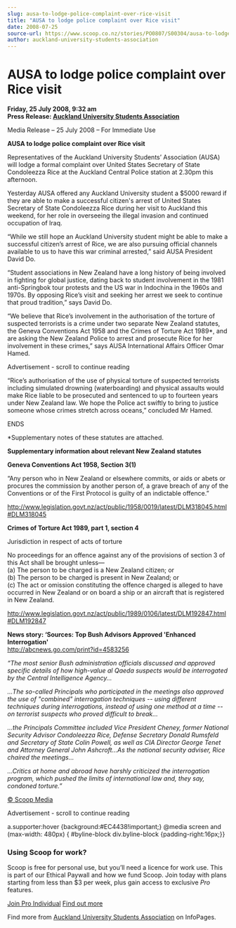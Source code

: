 ```yaml
---
slug: ausa-to-lodge-police-complaint-over-rice-visit
title: "AUSA to lodge police complaint over Rice visit"
date: 2008-07-25
source-url: https://www.scoop.co.nz/stories/PO0807/S00304/ausa-to-lodge-police-complaint-over-rice-visit.htm
author: auckland-university-students-association
---
```

AUSA to lodge police complaint over Rice visit
==============================================

**Friday, 25 July 2008, 9:32 am**  
**Press Release: [Auckland University Students Association](https://info.scoop.co.nz/Auckland_University_Students_Association)**

Media Release – 25 July 2008 – For Immediate Use

**AUSA to lodge police complaint over Rice visit**

Representatives of the Auckland University Students’ Association (AUSA) will lodge a formal complaint over United States Secretary of State Condoleezza Rice at the Auckland Central Police station at 2.30pm this afternoon.

Yesterday AUSA offered any Auckland University student a $5000 reward if they are able to make a successful citizen's arrest of United States Secretary of State Condoleezza Rice during her visit to Auckland this weekend, for her role in overseeing the illegal invasion and continued occupation of Iraq.

“While we still hope an Auckland University student might be able to make a successful citizen’s arrest of Rice, we are also pursuing official channels available to us to have this war criminal arrested,” said AUSA President David Do.

“Student associations in New Zealand have a long history of being involved in fighting for global justice, dating back to student involvement in the 1981 anti-Springbok tour protests and the US war in Indochina in the 1960s and 1970s. By opposing Rice’s visit and seeking her arrest we seek to continue that proud tradition,” says David Do.

“We believe that Rice’s involvement in the authorisation of the torture of suspected terrorists is a crime under two separate New Zealand statutes, the Geneva Conventions Act 1958 and the Crimes of Torture Act 1989\*, and are asking the New Zealand Police to arrest and prosecute Rice for her involvement in these crimes,” says AUSA International Affairs Officer Omar Hamed.

Advertisement - scroll to continue reading





“Rice’s authorisation of the use of physical torture of suspected terrorists including simulated drowning (waterboarding) and physical assaults would make Rice liable to be prosecuted and sentenced to up to fourteen years under New Zealand law. We hope the Police act swiftly to bring to justice someone whose crimes stretch across oceans,” concluded Mr Hamed.

ENDS

\*Supplementary notes of these statutes are attached.

**Supplementary information about relevant New Zealand statutes**

**Geneva Conventions Act 1958, Section 3(1)**

“Any person who in New Zealand or elsewhere commits, or aids or abets or procures the commission by another person of, a grave breach of any of the Conventions or of the First Protocol is guilty of an indictable offence.”

http://www.legislation.govt.nz/act/public/1958/0019/latest/DLM318045.html#DLM318045

**Crimes of Torture Act 1989, part 1, section 4**

Jurisdiction in respect of acts of torture

No proceedings for an offence against any of the provisions of section 3 of this Act shall be brought unless—  
(a) The person to be charged is a New Zealand citizen; or  
(b) The person to be charged is present in New Zealand; or  
(c) The act or omission constituting the offence charged is alleged to have occurred in New Zealand or on board a ship or an aircraft that is registered in New Zealand.

http://www.legislation.govt.nz/act/public/1989/0106/latest/DLM192847.html#DLM192847

**News story: ‘Sources: Top Bush Advisors Approved 'Enhanced Interrogation'**  
http://abcnews.go.com/print?id=4583256

_“The most senior Bush administration officials discussed and approved specific details of how high-value al Qaeda suspects would be interrogated by the Central Intelligence Agency…_  
  
_…The so-called Principals who participated in the meetings also approved the use of "combined" interrogation techniques -- using different techniques during interrogations, instead of using one method at a time -- on terrorist suspects who proved difficult to break…_  
  
_…the Principals Committee included Vice President Cheney, former National Security Advisor Condoleezza Rice, Defense Secretary Donald Rumsfeld and Secretary of State Colin Powell, as well as CIA Director George Tenet and Attorney General John Ashcroft…As the national security adviser, Rice chaired the meetings…_  
  
_…Critics at home and abroad have harshly criticized the interrogation program, which pushed the limits of international law and, they say, condoned torture.”_  

[© Scoop Media](http://www.scoop.co.nz/about/terms.html)  

Advertisement - scroll to continue reading



a.supporter:hover {background:#EC4438!important;} @media screen and (max-width: 480px) { #byline-block div.byline-block {padding-right:16px;}}

### Using Scoop for work?

Scoop is free for personal use, but you’ll need a licence for work use. This is part of our Ethical Paywall and how we fund Scoop. Join today with plans starting from less than $3 per week, plus gain access to exclusive _Pro_ features.  
  
[Join Pro Individual](https://pro.scoop.co.nz/Individual/?from=ProIn24) [Find out more](https://pro.scoop.co.nz/using-scoop-for-work/?from=ProIn24)

Find more from [Auckland University Students Association](https://info.scoop.co.nz/Auckland_University_Students_Association) on InfoPages.